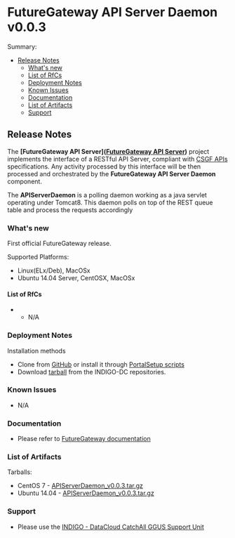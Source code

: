 # FutureGateway API Server Daemon  v0.0.3


Summary:
* [Release Notes](#id1)
  * [What's new](#id2)
  * [List of RfCs](#id3)
  * [Deployment Notes](#id4)
  * [Known Issues](#id5)
  * [Documentation](#id6)
  * [List of Artifacts](#id7)
  * [Support](#id8)


<a id="id1"></a>
## Release Notes
The **[FutureGateway API Server]([FutureGateway API Server](indigo1/fgapiserver1.md))** project implements the interface of a RESTful API Server, compliant with [CSGF APIs](http://docs.csgfapis.apiary.io/#reference/v1.0/application/create-a-task) specifications. Any activity processed by this interface will be then processed and orchestrated by the **FutureGateway API Server Daemon**  component.

The **APIServerDaemon** is a polling daemon working as a java servlet operating under Tomcat8. This daemon polls on top of the REST queue table and process the requests accordingly

<a id="id2"></a>
### What's new

First official FutureGateway release.

Supported Platforms:
* Linux(ELx/Deb), MacOSx
* Ubuntu 14.04 Server, CentOSX, MacOSx

<a id="id3"></a>
#### List of RfCs 

* * N/A

<a id="id4"></a>
### Deployment Notes

Installation methods
* Clone from [GitHub](https://github.com/indigo-dc/APIServerDaemon) or install it through [PortalSetup scripts](https://github.com/indigo-dc/PortalSetup)
* Download [tarball](http://repo.indigo-datacloud.eu/repository/indigo/1/centos7/SRPMS/tgz/APIServerDaemon-v0.0.3.tar.gz) from the INDIGO-DC repositories.

<a id="id5"></a>
### Known Issues

* N/A

<a id="id6"></a>
### Documentation

* Please refer to [FutureGateway documentation](https://www.gitbook.com/book/ricsxn/futuregateway/details)

<a id="id7"></a>
### List of Artifacts

Tarballs:
* CentOS 7 - [APIServerDaemon_v0.0.3.tar.gz](http://repo.indigo-datacloud.eu/repository/indigo/1/centos7/SRPMS/tgz/APIServerDaemon_v0.0.3.tar.gz)
* Ubuntu 14.04 - [APIServerDaemon_v0.0.3.tar.gz](http://repo.indigo-datacloud.eu/repository/indigo/1/ubuntu/dists/trusty/main/source/APIServerDaemon_v0.0.3.tar.gz)

<a id="id8"></a>
### Support

* Please use the [INDIGO - DataCloud CatchAll GGUS Support Unit](
https://wiki.egi.eu/wiki/GGUS:INDIGO_DataCloud_Catch-all_FAQ)